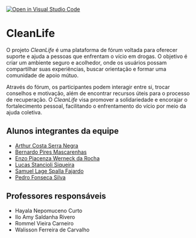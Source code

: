 [![Open in Visual Studio Code](https://classroom.github.com/assets/open-in-vscode-2e0aaae1b6195c2367325f4f02e2d04e9abb55f0b24a779b69b11b9e10269abc.svg)](https://classroom.github.com/online_ide?assignment_repo_id=15989635&assignment_repo_type=AssignmentRepo)
# CleanLife

O projeto *CleanLife* é uma plataforma de fórum voltada para oferecer suporte e ajuda a pessoas que enfrentam o vício em drogas. O objetivo é criar um ambiente seguro e acolhedor, onde os usuários possam compartilhar suas experiências, buscar orientação e formar uma comunidade de apoio mútuo. 

Através do fórum, os participantes podem interagir entre si, trocar conselhos e motivação, além de encontrar recursos úteis para o processo de recuperação. O *CleanLife* visa promover a solidariedade e encorajar o fortalecimento pessoal, facilitando o enfrentamento do vício por meio da ajuda coletiva.

## Alunos integrantes da equipe

* <a href="https://github.com/sevak19">Arthur Costa Serra Negra</a>
* <a href="https://github.com/BernardoPiresMascarenhas">Bernardo Pires Mascarenhas</a>
* <a href="https://github.com/Porosa">Enzo Piacenza Werneck da Rocha</a>
* <a href="https://github.com/lucasstc">Lucas Stancioli Siqueira</a>
* <a href="https://github.com/samuellagee">Samuel Lage Spalla Fajardo</a>
* <a href="https://github.com/Pedrouo">Pedro Fonseca Silva</a>

## Professores responsáveis

* Hayala Nepomuceno Curto
* Ilo Amy Saldanha Rivero
* Rommel Vieira Carneiro
* Walisson Ferreira de Carvalho
